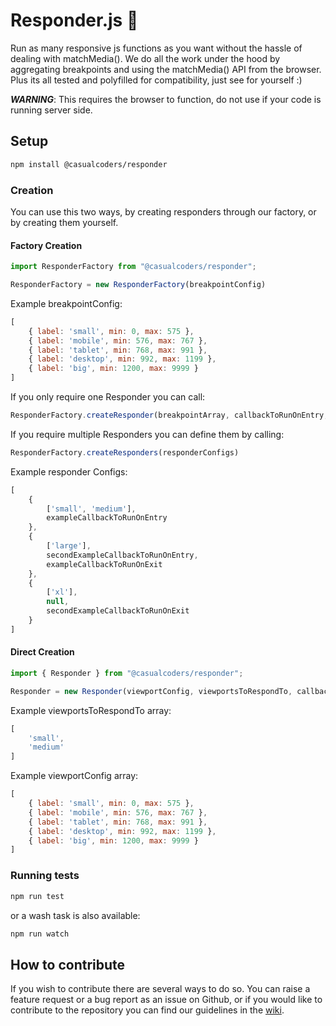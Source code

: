 # Responder.js 🚀

Run as many responsive js functions as you want without the hassle of dealing with matchMedia(). We do all the work under the hood by aggregating breakpoints and using the matchMedia() API from the browser. Plus its all tested and polyfilled for compatibility, just see for yourself :)

**_WARNING_**: This requires the browser to function, do not use if your code is running server side.

## Setup

```bash
npm install @casualcoders/responder
```

### Creation

You can use this two ways, by creating responders through our factory, or by creating them yourself.

#### Factory Creation

```javascript
import ResponderFactory from "@casualcoders/responder";

ResponderFactory = new ResponderFactory(breakpointConfig)
```

Example breakpointConfig:

```javascript
[
    { label: 'small', min: 0, max: 575 },
    { label: 'mobile', min: 576, max: 767 },
    { label: 'tablet', min: 768, max: 991 },
    { label: 'desktop', min: 992, max: 1199 },
    { label: 'big', min: 1200, max: 9999 }
]
```

If you only require one Responder you can call:

```javascript
ResponderFactory.createResponder(breakpointArray, callbackToRunOnEntry, callbackToRunOnExit)
```

If you require multiple Responders you can define them by calling:

```javascript
ResponderFactory.createResponders(responderConfigs)
```

Example responder Configs:

```javascript
[
    {
        ['small', 'medium'],
        exampleCallbackToRunOnEntry
    },
    {
        ['large'],
        secondExampleCallbackToRunOnEntry,
        exampleCallbackToRunOnExit
    },
    {
        ['xl'],
        null,
        secondExampleCallbackToRunOnExit
    }
]
```

#### Direct Creation

```javascript
import { Responder } from "@casualcoders/responder";

Responder = new Responder(viewportConfig, viewportsToRespondTo, callbackToRunOnEntry, callbackToRunOnExit)
```

Example viewportsToRespondTo array:

```javascript
[
    'small',
    'medium'
]
```

Example viewportConfig array:

```javascript
[
    { label: 'small', min: 0, max: 575 },
    { label: 'mobile', min: 576, max: 767 },
    { label: 'tablet', min: 768, max: 991 },
    { label: 'desktop', min: 992, max: 1199 },
    { label: 'big', min: 1200, max: 9999 }
]
```

### Running tests

```bash
npm run test
```

or a wash task is also available:

```bash
npm run watch
```

## How to contribute

If you wish to contribute there are several ways to do so. You can raise a feature request or a bug report as an issue on Github, or if you would like to contribute to the repository you can find our guidelines in the [wiki](https://github.com/casualcoders/responder/wiki/how-to-contribute).
